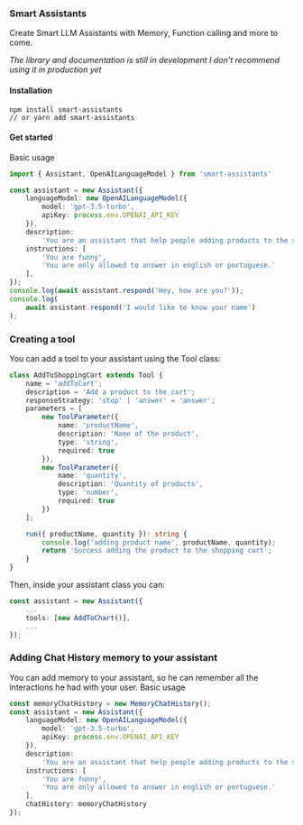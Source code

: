 ### Smart Assistants

Create Smart LLM Assistants with Memory, Function calling and more to come.

*The library and documentation is still in development*
*I don't recommend using it in production yet*

#### Installation

```
npm install smart-assistants
// or yarn add smart-assistants
```

#### Get started

Basic usage

```typescript
import { Assistant, OpenAILanguageModel } from 'smart-assistants'

const assistant = new Assistant({
	languageModel: new OpenAILanguageModel({
		model: 'gpt-3.5-turbo',
		apiKey: process.env.OPENAI_API_KEY
	}),
	description:
		'You are an assistant that help people adding products to the shopping cart',
	instructions: [
		'You are funny',
		'You are only allowed to answer in english or portuguese.'
	],
});
console.log(await assistant.respond('Hey, how are you?'));
console.log(
	await assistant.respond('I would like to know your name')
);
```


### Creating a tool

You can add a tool to your assistant using the Tool class:

```typescript
class AddToShoppingCart extends Tool {
	name = 'addToCart';
	description = 'Add a product to the cart';
	responseStrategy: 'stop' | 'answer' = 'answer';
	parameters = [
		new ToolParameter({
			name: 'productName',
			description: 'Name of the product',
			type: 'string',
			required: true
		}),
		new ToolParameter({
			name: 'quantity',
			description: 'Quantity of products',
			type: 'number',
			required: true
		})
	];

	run({ productName, quantity }): string {
		console.log('adding product name', productName, quantity);
		return 'Success adding the product to the shopping cart';
	}
}
```

Then, inside your assistant class you can:
```typescript
const assistant = new Assistant({
	...
	tools: [new AddToChart()],
	...
});
```


### Adding Chat History memory to your assistant

You can add memory to your assistant, so he can remember all the interactions he had with your user.
Basic usage

```typescript
const memoryChatHistory = new MemoryChatHistory();
const assistant = new Assistant({
	languageModel: new OpenAILanguageModel({
		model: 'gpt-3.5-turbo',
		apiKey: process.env.OPENAI_API_KEY
	}),
	description:
		'You are an assistant that help people adding products to the shopping cart',
	instructions: [
		'You are funny',
		'You are only allowed to answer in english or portuguese.'
	],
	chatHistory: memoryChatHistory
});
```
